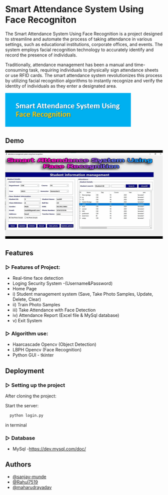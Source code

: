 
# Smart Attendance System Using Face Recogniton

The Smart Attendance System Using Face Recognition is a project designed to streamline and automate the process of taking attendance in various settings, such as educational institutions, corporate offices, and events. The system employs facial recognition technology to accurately identify and record the presence of individuals.

Traditionally, attendance management has been a manual and time-consuming task, requiring individuals to physically sign attendance sheets or use RFID cards. The smart attendance system revolutionizes this process by utilizing facial recognition algorithms to instantly recognize and verify the identity of individuals as they enter a designated area.

![Logo](https://github.com/sanjay-munde/Smart-Attendance-System-Using-Face-Recognition/blob/main/Images_GUI/Screenshot%202023-08-20%20112941.png)


## Demo

![Attendance gif](https://github.com/sanjay-munde/Smart-Attendance-System-Using-Face-Recognition/blob/main/Images_GUI/Attendance%20gif.gif)


## Features

### ▷ Features of Project:

- Real-time face detection
- Loging Security System
-(Username&Password)
- Home Page
-   i) Student management system (Save, Take Photo Samples, Update, Delete, Clear) 
-   ii) Train Photo Samples 
-   iii) Take Attendance with Face Detection 
-   iv) Attendance Report (Excel file & MySql database) 
-   v) Exit System


### ▷ Algorithm use:

- Haarcascade Opencv (Object Detection)
- LBPH Opencv (Face Recognition)
- Python GUI - tkinter

## Deployment

### ▷ Setting up the project

After cloning the project:

Start the server:
```bash
  python login.py
```
in terminal

### ▷ Database

- MySql
  -https://dev.mysql.com/doc/


## Authors

- [@sanjay-munde](https://github.com/sanjay-munde)
- [@Rahul7519](https://github.com/Rahul7519)
- [@maharudrayadav](https://github.com/maharudrayadav)
